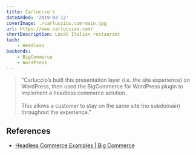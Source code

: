```yaml
---
title: Carluccio’s
dateAdded: '2019-03-12'
coverImage: ./carluccios.com-main.jpg
url: https://www.carluccios.com/
shortDescription: Local Italian restaurant 
tech:
    - Headless
backends:
    - BigCommerce
    - WordPress
---
```


> "Carluccio’s built this presentation layer (i.e. the site experience) on WordPress, then used the BigCommerce for WordPress plugin to implement a headless commerce solution.<br/><br/>This allows a customer to stay on the same site (no subdomain) throughout the experience."

## References

* [Headless Commerce Examples | Big Commerce](https://www.bigcommerce.com/blog/headless-commerce/#headless-commerce-examples)
